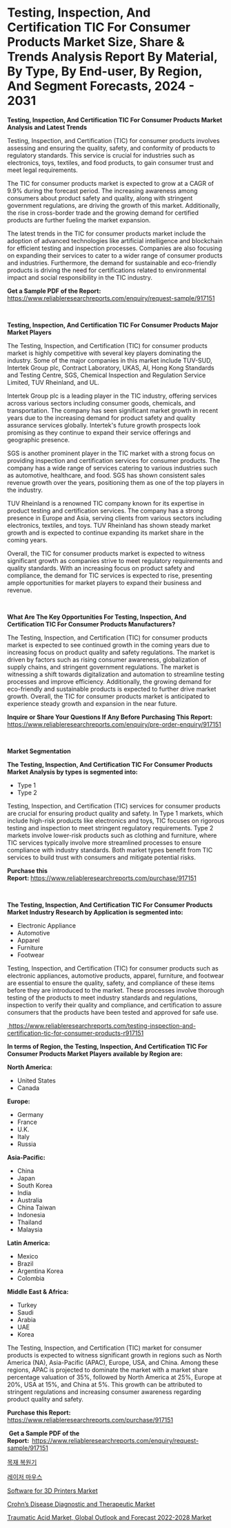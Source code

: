 <p><h1>Testing, Inspection, And Certification TIC For Consumer Products Market Size, Share & Trends Analysis Report By Material, By Type, By End-user, By Region, And Segment Forecasts, 2024 - 2031</h1></p><p><strong>Testing, Inspection, And Certification TIC For Consumer Products Market Analysis and Latest Trends</strong></p>
<p><p>Testing, Inspection, and Certification (TIC) for consumer products involves assessing and ensuring the quality, safety, and conformity of products to regulatory standards. This service is crucial for industries such as electronics, toys, textiles, and food products, to gain consumer trust and meet legal requirements.</p><p>The TIC for consumer products market is expected to grow at a CAGR of 9.9% during the forecast period. The increasing awareness among consumers about product safety and quality, along with stringent government regulations, are driving the growth of this market. Additionally, the rise in cross-border trade and the growing demand for certified products are further fueling the market expansion.</p><p>The latest trends in the TIC for consumer products market include the adoption of advanced technologies like artificial intelligence and blockchain for efficient testing and inspection processes. Companies are also focusing on expanding their services to cater to a wider range of consumer products and industries. Furthermore, the demand for sustainable and eco-friendly products is driving the need for certifications related to environmental impact and social responsibility in the TIC industry.</p></p>
<p><strong>Get a Sample PDF of the Report:&nbsp;</strong> <a href="https://www.reliableresearchreports.com/enquiry/request-sample/917151">https://www.reliableresearchreports.com/enquiry/request-sample/917151</a></p>
<p>&nbsp;</p>
<p><strong>Testing, Inspection, And Certification TIC For Consumer Products Major Market Players</strong></p>
<p><p>The Testing, Inspection, and Certification (TIC) for consumer products market is highly competitive with several key players dominating the industry. Some of the major companies in this market include TUV-SUD, Intertek Group plc, Contract Laboratory, UKAS, AI, Hong Kong Standards and Testing Centre, SGS, Chemical Inspection and Regulation Service Limited, TUV Rheinland, and UL.</p><p>Intertek Group plc is a leading player in the TIC industry, offering services across various sectors including consumer goods, chemicals, and transportation. The company has seen significant market growth in recent years due to the increasing demand for product safety and quality assurance services globally. Intertek's future growth prospects look promising as they continue to expand their service offerings and geographic presence.</p><p>SGS is another prominent player in the TIC market with a strong focus on providing inspection and certification services for consumer products. The company has a wide range of services catering to various industries such as automotive, healthcare, and food. SGS has shown consistent sales revenue growth over the years, positioning them as one of the top players in the industry.</p><p>TUV Rheinland is a renowned TIC company known for its expertise in product testing and certification services. The company has a strong presence in Europe and Asia, serving clients from various sectors including electronics, textiles, and toys. TUV Rheinland has shown steady market growth and is expected to continue expanding its market share in the coming years.</p><p>Overall, the TIC for consumer products market is expected to witness significant growth as companies strive to meet regulatory requirements and quality standards. With an increasing focus on product safety and compliance, the demand for TIC services is expected to rise, presenting ample opportunities for market players to expand their business and revenue.</p></p>
<p>&nbsp;</p>
<p><strong>What Are The Key Opportunities For Testing, Inspection, And Certification TIC For Consumer Products Manufacturers?</strong></p>
<p><p>The Testing, Inspection, and Certification (TIC) for consumer products market is expected to see continued growth in the coming years due to increasing focus on product quality and safety regulations. The market is driven by factors such as rising consumer awareness, globalization of supply chains, and stringent government regulations. The market is witnessing a shift towards digitalization and automation to streamline testing processes and improve efficiency. Additionally, the growing demand for eco-friendly and sustainable products is expected to further drive market growth. Overall, the TIC for consumer products market is anticipated to experience steady growth and expansion in the near future.</p></p>
<p><strong>Inquire or Share Your Questions If Any Before Purchasing This Report:</strong> <a href="https://www.reliableresearchreports.com/enquiry/pre-order-enquiry/917151">https://www.reliableresearchreports.com/enquiry/pre-order-enquiry/917151</a></p>
<p>&nbsp;</p>
<p><strong>Market Segmentation</strong></p>
<p><strong>The Testing, Inspection, And Certification TIC For Consumer Products Market Analysis by types is segmented into:</strong></p>
<p><ul><li>Type 1</li><li>Type 2</li></ul></p>
<p><p>Testing, Inspection, and Certification (TIC) services for consumer products are crucial for ensuring product quality and safety. In Type 1 markets, which include high-risk products like electronics and toys, TIC focuses on rigorous testing and inspection to meet stringent regulatory requirements. Type 2 markets involve lower-risk products such as clothing and furniture, where TIC services typically involve more streamlined processes to ensure compliance with industry standards. Both market types benefit from TIC services to build trust with consumers and mitigate potential risks.</p></p>
<p><strong>Purchase this Report:&nbsp;</strong><a href="https://www.reliableresearchreports.com/purchase/917151">https://www.reliableresearchreports.com/purchase/917151</a></p>
<p>&nbsp;</p>
<p><strong>The Testing, Inspection, And Certification TIC For Consumer Products Market Industry Research by Application is segmented into:</strong></p>
<p><ul><li>Electronic Appliance</li><li>Automotive</li><li>Apparel</li><li>Furniture</li><li>Footwear</li></ul></p>
<p><p>Testing, Inspection, and Certification (TIC) for consumer products such as electronic appliances, automotive products, apparel, furniture, and footwear are essential to ensure the quality, safety, and compliance of these items before they are introduced to the market. These processes involve thorough testing of the products to meet industry standards and regulations, inspection to verify their quality and compliance, and certification to assure consumers that the products have been tested and approved for safe use.</p></p>
<p><a href="https://www.reliableresearchreports.com/testing-inspection-and-certification-tic-for-consumer-products-r917151">&nbsp;https://www.reliableresearchreports.com/testing-inspection-and-certification-tic-for-consumer-products-r917151</a></p>
<p><strong>In terms of Region, the Testing, Inspection, And Certification TIC For Consumer Products Market Players available by Region are:</strong></p>
<p>
    <p> <strong> North America: </strong>
        <ul>
            <li>United States</li>
            <li>Canada</li>
        </ul>
        </p> 
    <p> <strong> Europe: </strong>
        <ul>
            <li>Germany</li>
            <li>France</li>
            <li>U.K.</li>
            <li>Italy</li>
            <li>Russia</li>
        </ul>
        </p> 
    <p> <strong> Asia-Pacific: </strong>
        <ul>
            <li>China</li>
            <li>Japan</li>
            <li>South Korea</li>
            <li>India</li>
            <li>Australia</li>
            <li>China Taiwan</li>
            <li>Indonesia</li>
            <li>Thailand</li>
            <li>Malaysia</li>
        </ul>
        </p> 
    <p> <strong> Latin America: </strong>
        <ul>
            <li>Mexico</li>
            <li>Brazil</li>
            <li>Argentina Korea</li>
            <li>Colombia</li>
        </ul>
        </p> 
    <p> <strong> Middle East & Africa: </strong>
        <ul>
            <li>Turkey</li>
            <li>Saudi</li>
            <li>Arabia</li>
            <li>UAE</li>
            <li>Korea</li>
        </ul>
    </p>
    </p>
<p><p>The Testing, Inspection, and Certification (TIC) market for consumer products is expected to witness significant growth in regions such as North America (NA), Asia-Pacific (APAC), Europe, USA, and China. Among these regions, APAC is projected to dominate the market with a market share percentage valuation of 35%, followed by North America at 25%, Europe at 20%, USA at 15%, and China at 5%. This growth can be attributed to stringent regulations and increasing consumer awareness regarding product quality and safety.</p></p>
<p><strong>Purchase this Report: </strong><a href="https://www.reliableresearchreports.com/purchase/917151">https://www.reliableresearchreports.com/purchase/917151</a></p>
<p>&nbsp;<strong>Get a Sample PDF of the Report:&nbsp;&nbsp;</strong><a href="https://www.reliableresearchreports.com/enquiry/request-sample/917151">https://www.reliableresearchreports.com/enquiry/request-sample/917151</a></p>
<p><strong></strong></p>
<p><p><a href="https://medium.com/@percymckty3ytenzie89676/%EB%AA%A9%EC%9E%AC-%EB%B3%B5%EC%9B%90%EC%A0%9C-%EC%8B%9C%EC%9E%A5-%EA%B8%80%EB%A1%9C%EB%B2%8C-%EC%8B%9C%EC%9E%A5-%EB%8F%99%ED%96%A5-%EB%B0%8F-%EC%8B%9C%EC%9E%A5-%EC%98%88%EC%B8%A1-2024-2031-f8983a99aa1f">목재 복원기</a></p><p><a href="https://medium.com/@joespinka88967/%EA%B8%80%EB%A1%9C%EB%B2%8C-%EB%A0%88%EC%9D%B4%EC%A0%80-%EB%A7%88%EC%9A%B0%EC%8A%A4-%EC%8B%9C%EC%9E%A5-%EA%B7%9C%EB%AA%A8-%EB%B0%8F-%EC%8B%9C%EC%9E%A5-%ED%8A%B8%EB%A0%8C%EB%93%9C-%EB%B6%84%EC%84%9D-%EC%A7%80%EC%97%AD%EC%A0%81-%EC%A0%84%EB%A7%9D-%EA%B2%BD%EC%9F%81-%EC%A0%84%EB%9E%B5-%EC%98%88%EC%B8%A1-2024%EB%85%84%EB%B6%80%ED%84%B0-2031%EB%85%84%EA%B9%8C%EC%A7%80%EC%9D%98-%EA%B8%B0%EA%B0%84-9d68dd96146e">레이저 마우스</a></p><p><a href="https://github.com/yazulaeha/Market-Research-Report-List-2/blob/main/software-for-3d-printers-market.md">Software for 3D Printers Market</a></p><p><a href="https://github.com/Chiragrp22/Market-Research-Report-List-6/blob/main/crohns-disease-diagnostic-and-therapeutic-market.md">Crohn’s Disease Diagnostic and Therapeutic Market</a></p><p><a href="https://issuu.com/reportprime-2/docs/traumatic-acid-market-global-outloo_3c692f286fc4ed">Traumatic Acid Market, Global Outlook and Forecast 2022-2028 Market</a></p></p>
